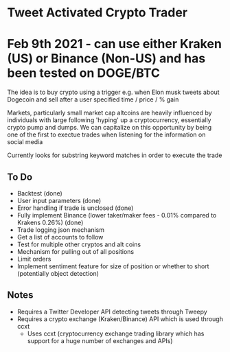 # Tweet Activated Crypto Trader

# Feb 9th 2021 - can use either Kraken (US) or Binance (Non-US) and has been tested on DOGE/BTC

The idea is to buy crypto using a trigger e.g. when Elon musk tweets about Dogecoin and sell after a user specified time / price / % gain

Markets, particularly small market cap altcoins are heavily influenced by individuals with large following 'hyping' up a cryptocurrency, essentially crypto pump and dumps. We can capitalize on this opportunity by being one of the first to exectue trades when listening for the information on social media

Currently looks for substring keyword matches in order to execute the trade

## To Do
- Backtest (done)
- User input parameters (done)
- Error handling if trade is unclosed (done)
- Fully implement Binance (lower taker/maker fees - 0.01% compared to Krakens 0.26%) (done)
- Trade logging json mechanism
- Get a list of accounts to follow
- Test for multiple other cryptos and alt coins
- Mechanism for pulling out of all positions
- Limit orders
- Implement sentiment feature for size of position or whether to short (potentially object detection)


## Notes
- Requires a Twitter Developer API detecting tweets through Tweepy
- Requires a crypto exchange (Kraken/Binance) API which is used through ccxt
	- Uses ccxt (cryptocurrency exchange trading library which has support for a huge number of exchanges and APIs)





